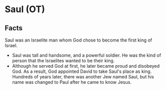 # Saul (OT)

## Facts

Saul was an Israelite man whom God chose to become the first king of Israel.

* Saul was tall and handsome, and a powerful soldier. He was the kind of person that the Israelites wanted to be their king.
* Although he served God at first, he later became proud and disobeyed God. As a result, God appointed David to take Saul's place as king.
Hundreds of years later, there was another Jew named Saul, but his name was changed to Paul after he came to know Jesus.